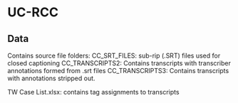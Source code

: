 # UC-RCC
## Data
Contains source file folders:
CC_SRT_FILES:  sub-rip (.SRT) files used for closed captioning
CC_TRANSCRIPTS2: Contains transcripts with transcriber annotations formed from .srt files
CC_TRANSCRIPTS3: Contains transcripts with annotations stripped out.

 TW Case List.xlsx: contains tag assignments to transcripts